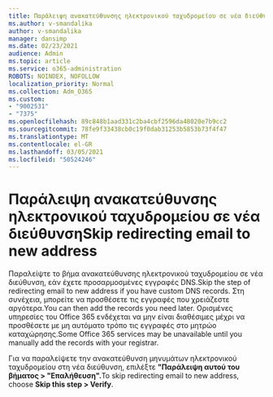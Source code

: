 ```yaml
---
title: Παράλειψη ανακατεύθυνσης ηλεκτρονικού ταχυδρομείου σε νέα διεύθυνση
ms.author: v-smandalika
author: v-smandalika
manager: dansimp
ms.date: 02/23/2021
audience: Admin
ms.topic: article
ms.service: o365-administration
ROBOTS: NOINDEX, NOFOLLOW
localization_priority: Normal
ms.collection: Adm_O365
ms.custom:
- "9002531"
- "7375"
ms.openlocfilehash: 89c848b1aad331c2ba4cbf2596da48020e7b9cc2
ms.sourcegitcommit: 78fe9f33438cb0c19f0dab31253b5853b73f4f47
ms.translationtype: MT
ms.contentlocale: el-GR
ms.lasthandoff: 03/05/2021
ms.locfileid: "50524246"
---
```

# <a name="skip-redirecting-email-to-new-address"></a><span data-ttu-id="da319-102">Παράλειψη ανακατεύθυνσης ηλεκτρονικού ταχυδρομείου σε νέα διεύθυνση</span><span class="sxs-lookup"><span data-stu-id="da319-102">Skip redirecting email to new address</span></span>

<span data-ttu-id="da319-103">Παραλείψτε το βήμα ανακατεύθυνσης ηλεκτρονικού ταχυδρομείου σε νέα διεύθυνση, εάν έχετε προσαρμοσμένες εγγραφές DNS.</span><span class="sxs-lookup"><span data-stu-id="da319-103">Skip the step of redirecting email to new address if you have custom DNS records.</span></span> <span data-ttu-id="da319-104">Στη συνέχεια, μπορείτε να προσθέσετε τις εγγραφές που χρειάζεστε αργότερα.</span><span class="sxs-lookup"><span data-stu-id="da319-104">You can then add the records you need later.</span></span> <span data-ttu-id="da319-105">Ορισμένες υπηρεσίες του Office 365 ενδέχεται να μην είναι διαθέσιμες μέχρι να προσθέσετε με μη αυτόματο τρόπο τις εγγραφές στο μητρώο καταχώρησης.</span><span class="sxs-lookup"><span data-stu-id="da319-105">Some Office 365 services may be unavailable until you manually add the records with your registrar.</span></span>

<span data-ttu-id="da319-106">Για να παραλείψετε την ανακατεύθυνση μηνυμάτων ηλεκτρονικού ταχυδρομείου στη νέα διεύθυνση, επιλέξτε **"Παράλειψη αυτού του βήματος > "Επαλήθευση".**</span><span class="sxs-lookup"><span data-stu-id="da319-106">To skip redirecting email to new address, choose **Skip this step > Verify**.</span></span>